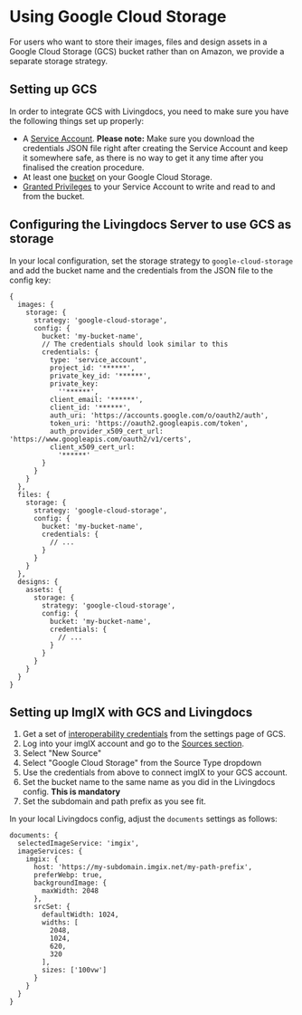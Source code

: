 # Using Google Cloud Storage

For users who want to store their images, files and design assets in a Google Cloud Storage (GCS) bucket rather than on Amazon, we provide a separate storage strategy.

## Setting up GCS

In order to integrate GCS with Livingdocs, you need to make sure you have the following things set up properly:

* A [Service Account](https://cloud.google.com/iam/docs/creating-managing-service-accounts). **Please note:** Make sure you download the credentials JSON file right after creating the Service Account and keep it somewhere safe, as there is no way to get it any time after you finalised the creation procedure.
* At least one [bucket](https://cloud.google.com/storage/docs/creating-buckets) on your Google Cloud Storage.
* [Granted Privileges](https://cloud.google.com/iam/docs/granting-roles-to-service-accounts) to your Service Account to write and read to and from the bucket.

## Configuring the Livingdocs Server to use GCS as storage


In your local configuration, set the storage strategy to `google-cloud-storage` and add the bucket name and the credentials from the JSON file to the config key:

```
{
  images: {
    storage: {
      strategy: 'google-cloud-storage',
      config: {
        bucket: 'my-bucket-name',
        // The credentials should look similar to this
        credentials: {
          type: 'service_account',
          project_id: '******',
          private_key_id: '******',
          private_key:
            ''******',
          client_email: '******',
          client_id: '******',
          auth_uri: 'https://accounts.google.com/o/oauth2/auth',
          token_uri: 'https://oauth2.googleapis.com/token',
          auth_provider_x509_cert_url: 'https://www.googleapis.com/oauth2/v1/certs',
          client_x509_cert_url:
            '******'
        }
      }
    }
  },
  files: {
    storage: {
      strategy: 'google-cloud-storage',
      config: {
        bucket: 'my-bucket-name',
        credentials: {
          // ...
        }
      }
    }
  },
  designs: {
    assets: {
      storage: {
        strategy: 'google-cloud-storage',
        config: {
          bucket: 'my-bucket-name',
          credentials: {
            // ...
          }
        }
      }
    }
  }
}
```


## Setting up ImgIX with GCS and Livingdocs

1. Get a set of [interoperability credentials](https://cloud.google.com/storage/docs/migrating#keys) from the settings page of GCS.
2. Log into your imgIX account and go to the [Sources section](https://dashboard.imgix.com/sources).
3. Select "New Source"
4. Select "Google Cloud Storage" from the Source Type dropdown
5. Use the credentials from above to connect imgIX to your GCS account.
5. Set the bucket name to the same name as you did in the Livingdocs config. **This is mandatory**
6. Set the subdomain and path prefix as you see fit.

In your local Livingdocs config, adjust the `documents` settings as follows:

```
documents: {
  selectedImageService: 'imgix',
  imageServices: {
    imgix: {
      host: 'https://my-subdomain.imgix.net/my-path-prefix',
      preferWebp: true,
      backgroundImage: {
        maxWidth: 2048
      },
      srcSet: {
        defaultWidth: 1024,
        widths: [
          2048,
          1024,
          620,
          320
        ],
        sizes: ['100vw']
      }
    }
  }
}
```
